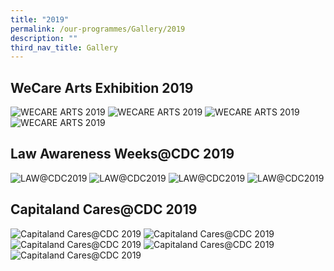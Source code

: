 ```yaml
---
title: "2019"
permalink: /our-programmes/Gallery/2019
description: ""
third_nav_title: Gallery
---
```

## WeCare Arts Exhibition 2019
![WECARE ARTS 2019](/images/CDC%20Gallery/WeCare%20Arts%20Exhibition%202019/wecare-arts-(1).jpg)
![WECARE ARTS 2019](/images/CDC%20Gallery/WeCare%20Arts%20Exhibition%202019/wecare-arts-(2).jpg)
![WECARE ARTS 2019](/images/CDC%20Gallery/WeCare%20Arts%20Exhibition%202019/wecare-arts-(3).jpg)
![WECARE ARTS 2019](/images/CDC%20Gallery/WeCare%20Arts%20Exhibition%202019/wecare-arts-(4).jpg)
## Law Awareness Weeks@CDC 2019
![LAW@CDC2019](/images/CDC%20Gallery/Law%20Awareness%20Weeks%202019/law@cdc-2019-group-photo.jpg)
![LAW@CDC2019](/images/CDC%20Gallery/Law%20Awareness%20Weeks%202019/law@cdc-2019-guests.jpg)
![LAW@CDC2019](/images/CDC%20Gallery/Law%20Awareness%20Weeks%202019/law@cdc-2019-mass-stage-photo.jpg)
![LAW@CDC2019](/images/CDC%20Gallery/Law%20Awareness%20Weeks%202019/law@cdc-2019-reception.jpg)

## Capitaland Cares@CDC 2019
![Capitaland Cares@CDC 2019](/images/CDC%20Gallery/Capitaland%20Cares@CDC%202019/capitaland-cares-@-cdc-canopy.jpg)
![Capitaland Cares@CDC 2019](/images/CDC%20Gallery/Capitaland%20Cares@CDC%202019/capitaland-cares-@-cdc-mass-photo.jpg)![Capitaland Cares@CDC 2019](/images/CDC%20Gallery/Capitaland%20Cares@CDC%202019/capitaland-cares-@-cdc-mass-workout.jpg)
![Capitaland Cares@CDC 2019](/images/CDC%20Gallery/Capitaland%20Cares@CDC%202019/capitaland-cares-@-cdc-vortex.jpg)
![Capitaland Cares@CDC 2019](/images/CDC%20Gallery/Capitaland%20Cares@CDC%202019/capitaland-cares-@-cdc-with-chf.jpg)
